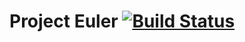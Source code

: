 # Project Euler [![Build Status](https://travis-ci.org/movery/Project-Euler.svg?branch=master)](https://travis-ci.org/movery/Project-Euler)
